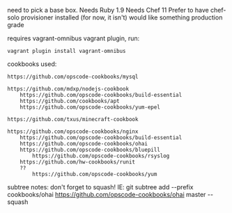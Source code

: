 need to pick a base box.
  Needs Ruby 1.9
  Needs Chef 11
  Prefer to have chef-solo provisioner installed (for now, it isn't)
  would like something production grade

requires vagrant-omnibus vagrant plugin, run: 

	vagrant plugin install vagrant-omnibus

cookbooks used:

	https://github.com/opscode-cookbooks/mysql

	https://github.com/mdxp/nodejs-cookbook
		https://github.com/opscode-cookbooks/build-essential
		https://github.com/cookbooks/apt
		https://github.com/opscode-cookbooks/yum-epel

	https://github.com/txus/minecraft-cookbook

	https://github.com/opscode-cookbooks/nginx
		https://github.com/opscode-cookbooks/build-essential
		https://github.com/opscode-cookbooks/ohai
		https://github.com/opscode-cookbooks/bluepill		
			https://github.com/opscode-cookbooks/rsyslog
		https://github.com/hw-cookbooks/runit
		??
			https://github.com/opscode-cookbooks/yum

subtree notes: don't forget to squash!  IE:
    git subtree add --prefix cookbooks/ohai https://github.com/opscode-cookbooks/ohai master --squash		